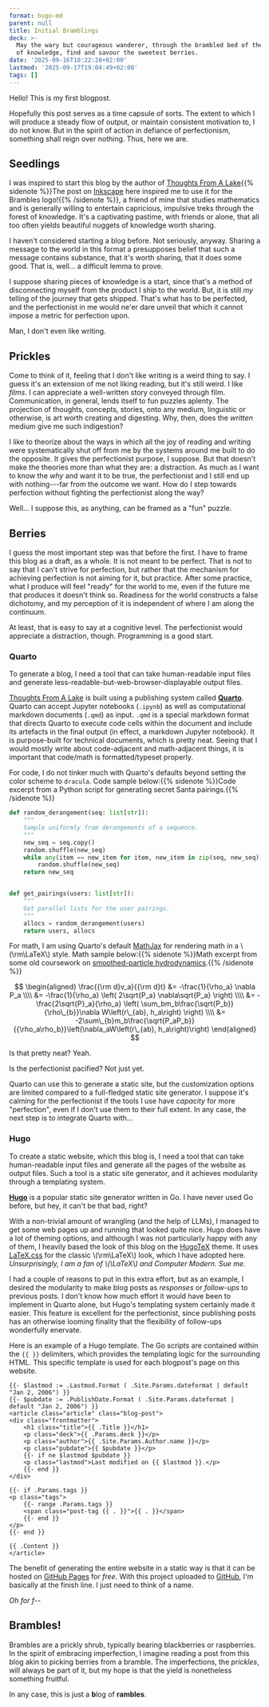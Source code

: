 ```yaml
---
format: hugo-md
parent: null
title: Initial Bramblings
deck: >-
  May the wary but courageous wanderer, through the brambled bed of the forest
  of knowledge, find and savour the sweetest berries.
date: '2025-09-16T10:22:28+02:00'
lastmod: '2025-09-17T19:04:49+02:00'
tags: []
---
```



Hello!
This is my first blogpost.

Hopefully this post serves as a time capsule of sorts.
The extent to which I will produce a steady flow of output, or maintain consistent motivation to, I do not know.
But in the spirit of action in defiance of perfectionism, something shall reign over nothing.
Thus, here we are.

## Seedlings

I was inspired to start this blog by the author of [Thoughts From A Lake](https://lekhbhatia.github.io/){{% sidenote %}}The post on [Inkscape](https://lekhbhatia.github.io/blog/posts/inkscapelove/) here inspired me to use it for the Brambles logo!{{% /sidenote %}}, a friend of mine that studies mathematics and is generally willing to entertain capricious, impulsive treks through the forest of knowledge. It's a captivating pastime, with friends or alone, that all too often yields beautiful nuggets of knowledge worth sharing.

I haven't considered starting a blog before.
Not seriously, anyway.
Sharing a message to the world in this format a presupposes belief that such a message contains substance, that it's worth sharing, that it does some good.
That is, well... a difficult lemma to prove.

I suppose sharing pieces of knowledge is a start, since that's a method of disconnecting myself from the product I ship to the world.
But, it is still *my* telling of the journey that gets shipped.
That's what has to be perfected, and the perfectionist in me would ne'er dare unveil that which it cannot impose a metric for perfection upon.

Man, I don't even like writing.

## Prickles

Come to think of it, feeling that I don't like writing is a weird thing to say.
I guess it's an extension of me not liking reading, but it's still weird.
I like *films*.
I can appreciate a well-written story conveyed through film.
Communication, in general, lends itself to fun puzzles aplenty.
The projection of thoughts, concepts, stories, onto any medium, linguistic or otherwise, is art worth creating and digesting.
Why, then, does the *written* medium give me such indigestion?

I like to theorize about the ways in which all the joy of reading and writing were systematically shut off from me by the systems around me built to do the opposite.
It gives the perfectionist purpose, I suppose.
But that doesn't make the theories more than what they are: a distraction.
As much as I want to know the *why* and want it to be true, the perfectionist and I still end up with nothing---far from the outcome we want.
How do I step towards perfection without fighting the perfectionist along the way?

Well... I suppose this, as anything, can be framed as a "fun" puzzle.

## Berries

I guess the most important step was that before the first.
I have to frame this blog as a draft, as a whole.
It is not meant to be perfect.
That is not to say that I can't strive for perfection, but rather that the mechanism for achieving perfection is not aiming for it, but practice.
After some practice, what I produce will feel "ready" for the world to me, even if the future me that produces it doesn't think so.
Readiness for the world constructs a false dichotomy, and my perception of it is independent of where I am along the continuum.

At least, that is easy to say at a cognitive level.
The perfectionist would appreciate a distraction, though.
Programming is a good start.

### Quarto

To generate a blog, I need a tool that can take human-readable input files and generate less-readable-but-web-browser-displayable output files.

[Thoughts From A Lake](https://lekhbhatia.github.io/) is built using a publishing system called [**Quarto**](https://quarto.org/).
Quarto can accept Jupyter notebooks (`.ipynb`) as well as computational markdown documents (`.qmd`) as input. `.qmd` is a special markdown format that directs Quarto to execute code cells within the document and include its artefacts in the final output (in effect, a markdown Jupyter notebook). It is purpose-built for technical documents, which is pretty neat. Seeing that I would mostly write about code-adjacent and math-adjacent things, it is important that code/math is formatted/typeset properly.

For code, I do not tinker much with Quarto's defaults beyond setting the color scheme to `dracula`. Code sample below:{{% sidenote %}}Code excerpt from a Python script for generating secret Santa pairings.{{% /sidenote %}}

``` python
def random_derangement(seq: list[str]):
    """
    Sample uniformly from derangements of a sequence.
    """
    new_seq = seq.copy()
    random.shuffle(new_seq)
    while any(item == new_item for item, new_item in zip(seq, new_seq)):
        random.shuffle(new_seq)
    return new_seq


def get_pairings(users: list[str]):
    """
    Get parallel lists for the user pairings.
    """
    allocs = random_derangement(users)
    return users, allocs
```

For math, I am using Quarto's default [MathJax](https://www.mathjax.org/) for rendering math in a \\(\\rm\\LaTeX\\) style.
Math sample below:{{% sidenote %}}Math excerpt from some old coursework on [smoothed-particle hydrodynamics](https://en.wikipedia.org/wiki/Smoothed-particle_hydrodynamics).{{% /sidenote %}}

$$
\begin{aligned}
    \frac{{\rm d}v_a}{{\rm d}t} &= -\frac{1}{\rho_a} \nabla P_a \\\\
    &= -\frac{1}{\rho_a} \left( 2\sqrt{P_a} \nabla\sqrt{P_a} \right) \\\\
    &= -\frac{2\sqrt{P}_a}{\rho_a} \left( \sum_bm_b\frac{\sqrt{P_b}}{\rho\_{b}}\nabla W\left(r\_{ab}, h_a\right) \right) \\\\
    &= -2\sum\_{b}m_b\frac{\sqrt{P_aP_b}}{{\rho_a\rho_b}}\left(\nabla_aW\left(r\_{ab}, h_a\right)\right)
\end{aligned}
$$

Is that pretty neat? Yeah.

Is the perfectionist pacified? Not just yet.

Quarto can use this to generate a static site, but the customization options are limited compared to a full-fledged static site generator.
I suppose it's calming for the perfectionist if the tools I use have *capacity* for more "perfection", even if I don't use them to their full extent.
In any case, the next step is to integrate Quarto with...

### Hugo

To create a static website, which this blog is, I need a tool that can take human-readable input files and generate all the pages of the website as output files. Such a tool is a static site generator, and it achieves modularity through a templating system.

[**Hugo**](https://gohugo.io/) is a popular static site generator written in Go.
I have never used Go before, but hey, it can't be that bad, right?

With a non-trivial amount of wrangling (and the help of LLMs), I managed to get some web pages up and running that looked quite nice. Hugo does have a lot of theming options, and although I was not particularly happy with any of them, I heavily based the look of this blog on the [HugoTeX](https://github.com/kaisugi/HugoTeX) theme.
It uses [LaTeX.css](https://latex.vercel.app/) for the classic \\(\\rm\\LaTeX\\) look, which I have adopted here.
*Unsurprisingly, I am a fan of \\(\\LaTeX\\) and Computer Modern.
Sue me.*

I had a couple of reasons to put in this extra effort, but as an example, I desired the modularity to make blog posts as *responses* or *follow-ups* to previous posts. I don't know how much effort it would have been to implement in Quarto alone, but Hugo's templating system certainly made it easier. This feature is excellent for the perfectionist, since publishing posts has an otherwise looming finality that the flexibility of follow-ups wonderfully enervate.

Here is an example of a Hugo template. The Go scripts are contained within the `{{ }}` delimiters, which provides the templating logic for the surrounding HTML. This specific template is used for each blogpost's page on this website.

``` go-html-template
{{- $lastmod := .Lastmod.Format ( .Site.Params.dateformat | default "Jan 2, 2006") }}
{{- $pubdate := .PublishDate.Format ( .Site.Params.dateformat | default "Jan 2, 2006") }}
<article class="article" class="blog-post">
<div class="frontmatter">
    <h1 class="title">{{ .Title }}</h1>
    <p class="deck">{{ .Params.deck }}</p>
    <p class="author">{{ .Site.Params.Author.name }}</p>
    <p class="pubdate">{{ $pubdate }}</p>
    {{- if ne $lastmod $pubdate }}
    <p class="lastmod">Last modified on {{ $lastmod }}.</p>
    {{- end }}
</div>

{{- if .Params.tags }}
<p class="tags">
    {{- range .Params.tags }}
    <span class="post-tag {{ . }}">{{ . }}</span>
    {{- end }}
</p>
{{- end }}

{{ .Content }}
</article>
```

The benefit of generating the entire website in a static way is that it can be hosted on [GitHub Pages](https://pages.github.com/) for *free*. With this project uploaded to [GitHub](https://github.com/ilikecubesnstuff/brambles/), I'm basically at the finish line. I just need to think of a name.

*Oh for f--*

## Brambles!

Brambles are a prickly shrub, typically bearing blackberries or raspberries. In the spirit of embracing imperfection, I imagine reading a post from this blog akin to picking berries from a bramble. The imperfections, the *prickles*, will always be part of it, but my hope is that the yield is nonetheless something fruitful.

In any case, this is just a **b**log of **rambles**.
